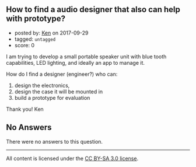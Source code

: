 ## How to find a audio designer that also can help with prototype?

- posted by: [Ken](https://stackexchange.com/users/11884851/ken) on 2017-09-29
- tagged: `untagged`
- score: 0

I am trying to develop a small portable speaker unit with blue tooth capabilities, LED lighting, and ideally an app to manage it.   

How do I find a designer (engineer?) who can:   
1) design the electronics,  
2) design the case it will be mounted in
3) build a prototype for evaluation

Thank you!
Ken

## No Answers

There were no answers to this question.


---

All content is licensed under the [CC BY-SA 3.0 license](https://creativecommons.org/licenses/by-sa/3.0/).
